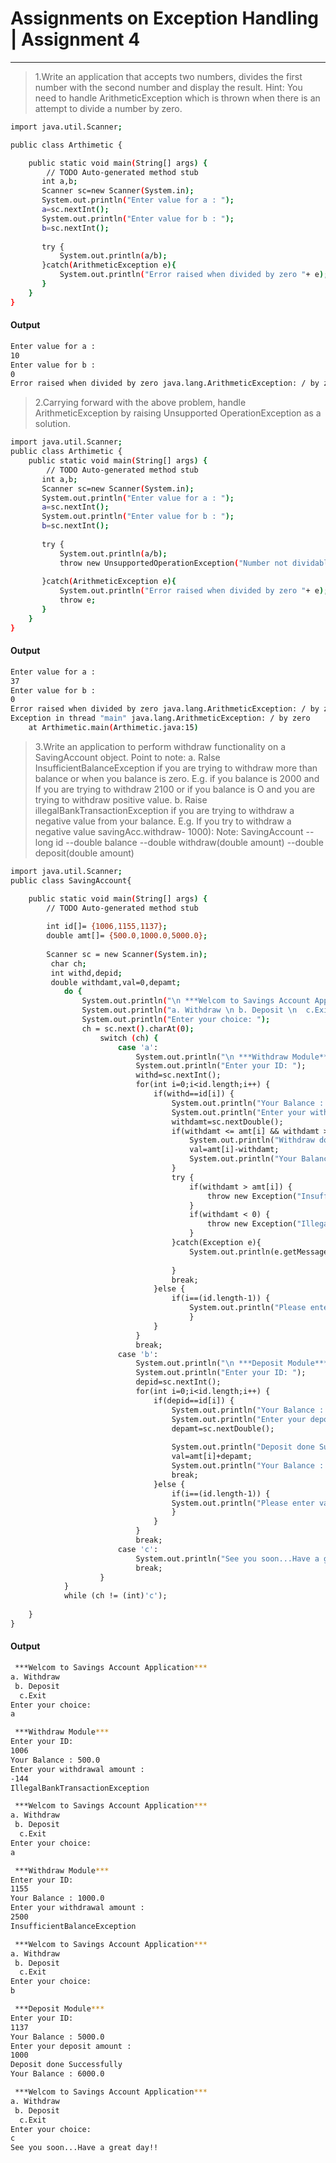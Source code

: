 # Assignments on Exception Handling | Assignment 4
------------------------------------------------------------------------------
> 1.Write an application that accepts two numbers, divides the first number with the second number and display the result. Hint: You need to handle ArithmeticException which is thrown when there is an attempt to divide a number by zero.
```sh
import java.util.Scanner;

public class Arthimetic {

	public static void main(String[] args) {
		// TODO Auto-generated method stub
	   int a,b;
	   Scanner sc=new Scanner(System.in);
	   System.out.println("Enter value for a : ");
	   a=sc.nextInt();
	   System.out.println("Enter value for b : ");
	   b=sc.nextInt();
	   
	   try {
		   System.out.println(a/b);
	   }catch(ArithmeticException e){
		   System.out.println("Error raised when divided by zero "+ e);
	   }
	}
}
```
#### Output
```sh
Enter value for a : 
10
Enter value for b : 
0
Error raised when divided by zero java.lang.ArithmeticException: / by zero
```
> 2.Carrying forward with the above problem, handle ArithmeticException by raising Unsupported OperationException as a solution.
```sh
import java.util.Scanner;
public class Arthimetic {
	public static void main(String[] args) {
		// TODO Auto-generated method stub
	   int a,b;
	   Scanner sc=new Scanner(System.in);
	   System.out.println("Enter value for a : ");
	   a=sc.nextInt();
	   System.out.println("Enter value for b : ");
	   b=sc.nextInt();
	   
	   try {
		   System.out.println(a/b);
		   throw new UnsupportedOperationException("Number not dividable by zero");
		   
	   }catch(ArithmeticException e){
		   System.out.println("Error raised when divided by zero "+ e);
		   throw e;
	   }
	}
}
```
#### Output
```sh
Enter value for a : 
37
Enter value for b : 
0
Error raised when divided by zero java.lang.ArithmeticException: / by zero
Exception in thread "main" java.lang.ArithmeticException: / by zero
	at Arthimetic.main(Arthimetic.java:15)
```
> 3.Write an application to perform withdraw functionality on a SavingAccount object. Point to
note:
a. Ralse InsufficientBalanceException if you are trying to withdraw more than balance
or when you balance is zero. E.g. if you balance is 2000 and If you are trying to
withdraw 2100 or if you balance is O and you are trying to withdraw positive value.
b. Raise illegalBankTransactionException if you are trying to withdraw a negative value
from your balance. E.g. If you try to withdraw a negative value savingAcc.withdraw-
1000):
Note: SavingAccount
-- long id
--double balance
--double withdraw(double amount)
--double deposit(double amount)
```sh
import java.util.Scanner;
public class SavingAccount{

	public static void main(String[] args) {
		// TODO Auto-generated method stub  
		
		int id[]= {1006,1155,1137};
		double amt[]= {500.0,1000.0,5000.0}; 
		
		Scanner sc = new Scanner(System.in); 
		 char ch;
		 int withd,depid;
		 double withdamt,val=0,depamt;
	        do {  
	            System.out.println("\n ***Welcom to Savings Account Application***");  
	            System.out.println("a. Withdraw \n b. Deposit \n  c.Exit ");  
	            System.out.println("Enter your choice: ");  
	            ch = sc.next().charAt(0);  
	                switch (ch) {  
	                    case 'a':  
	                    	System.out.println("\n ***Withdraw Module***");
	                    	System.out.println("Enter your ID: ");
	                    	withd=sc.nextInt();
	                    	for(int i=0;i<id.length;i++) {
	                    		if(withd==id[i]) {
	                    			System.out.println("Your Balance : "+amt[i]);
	                    			System.out.println("Enter your withdrawal amount : ");
	                    			withdamt=sc.nextDouble();
	                    			if(withdamt <= amt[i] && withdamt > 0) {
	                    				System.out.println("Withdraw done Successfully");
	                    				val=amt[i]-withdamt;
	                    				System.out.println("Your Balance : "+val);
	                    			}
	                    			try {
                    					if(withdamt > amt[i]) {
                    						throw new Exception("InsufficientBalanceException");
                    					}
                    					if(withdamt < 0) {
                    						throw new Exception("IllegalBankTransactionException");
	                    				}
                    				}catch(Exception e){
                    					System.out.println(e.getMessage());
                    					
                    				}
	                    			break;
	                    		}else {
	                    			if(i==(id.length-1)) {
		                    			System.out.println("Please enter valid ID");
		                    			}
	                    		}
	                    	}
	         	            break;
	                    case 'b':  
	                    	System.out.println("\n ***Deposit Module***");
	                    	System.out.println("Enter your ID: ");
	                    	depid=sc.nextInt();
	                    	for(int i=0;i<id.length;i++) {
	                    		if(depid==id[i]) {
	                    			System.out.println("Your Balance : "+amt[i]);
	                    			System.out.println("Enter your deposit amount : ");
	                    			depamt=sc.nextDouble();
	                    			
	                    			System.out.println("Deposit done Successfully");
	                    			val=amt[i]+depamt;
	                    			System.out.println("Your Balance : "+val);
	                    			break;
	                    		}else {
	                    			if(i==(id.length-1)) {
	                    			System.out.println("Please enter valid ID");
	                    			}
	                    		}
	                    	}
	         	            break;
	                    case 'c':  
	                        System.out.println("See you soon...Have a great day!!");  
	                        break;
	                }  
	        }  
	        while (ch != (int)'c');  
	        
	}
}
```
#### Output
```sh
 ***Welcom to Savings Account Application***
a. Withdraw 
 b. Deposit 
  c.Exit 
Enter your choice: 
a

 ***Withdraw Module***
Enter your ID: 
1006
Your Balance : 500.0
Enter your withdrawal amount : 
-144
IllegalBankTransactionException

 ***Welcom to Savings Account Application***
a. Withdraw 
 b. Deposit 
  c.Exit 
Enter your choice: 
a

 ***Withdraw Module***
Enter your ID: 
1155
Your Balance : 1000.0
Enter your withdrawal amount : 
2500
InsufficientBalanceException

 ***Welcom to Savings Account Application***
a. Withdraw 
 b. Deposit 
  c.Exit 
Enter your choice: 
b

 ***Deposit Module***
Enter your ID: 
1137
Your Balance : 5000.0
Enter your deposit amount : 
1000
Deposit done Successfully
Your Balance : 6000.0

 ***Welcom to Savings Account Application***
a. Withdraw 
 b. Deposit 
  c.Exit 
Enter your choice: 
c
See you soon...Have a great day!!
```
